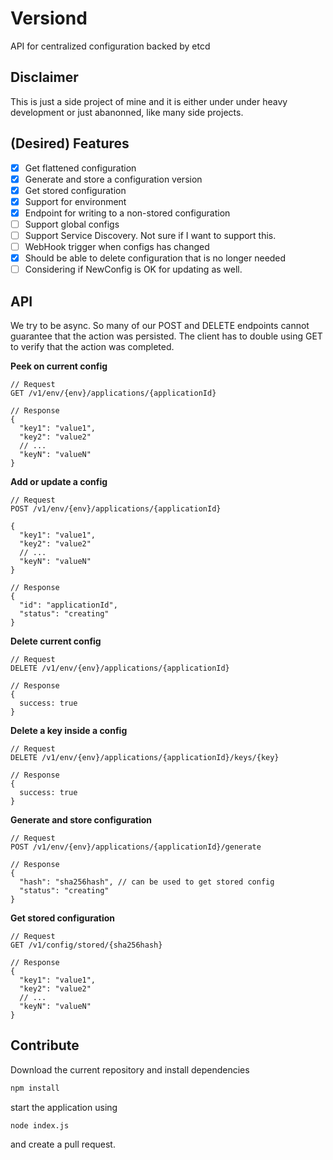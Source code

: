 # Versiond

API for centralized configuration backed by etcd

## Disclaimer

This is just a side project of mine and it is either under under heavy
development or just abanonned, like many side projects.

## (Desired) Features
  * [x] Get flattened configuration
  * [x] Generate and store a configuration version
  * [x] Get stored configuration
  * [x] Support for environment
  * [x] Endpoint for writing to a non-stored configuration
  * [ ] Support global configs
  * [ ] Support Service Discovery. Not sure if I want to support this.
  * [ ] WebHook trigger when configs has changed
  * [x] Should be able to delete configuration that is no longer needed
  * [ ] Considering if NewConfig is OK for updating as well.

## API

We try to be async. So many of our POST and DELETE endpoints cannot
guarantee that the action was persisted. The client has to double
using GET to verify that the action was completed.

**Peek on current config**
```
// Request
GET /v1/env/{env}/applications/{applicationId}

// Response
{
  "key1": "value1",
  "key2": "value2"
  // ...
  "keyN": "valueN"
}
```

**Add or update a config**
```
// Request
POST /v1/env/{env}/applications/{applicationId}

{
  "key1": "value1",
  "key2": "value2"
  // ...
  "keyN": "valueN"
}

// Response
{
  "id": "applicationId",
  "status": "creating"
}
```

**Delete current config**
```
// Request
DELETE /v1/env/{env}/applications/{applicationId}

// Response
{
  success: true
}

```

**Delete a key inside a config**
```
// Request
DELETE /v1/env/{env}/applications/{applicationId}/keys/{key}

// Response
{
  success: true
}
```

**Generate and store configuration**
```
// Request
POST /v1/env/{env}/applications/{applicationId}/generate

// Response
{
  "hash": "sha256hash", // can be used to get stored config
  "status": "creating"
}
```

**Get stored configuration**
```
// Request
GET /v1/config/stored/{sha256hash}

// Response
{
  "key1": "value1",
  "key2": "value2"
  // ...
  "keyN": "valueN"
}
```


## Contribute

Download the current repository and install dependencies

```sh
npm install
```

start the application using

```
node index.js
```

and create a pull request.
